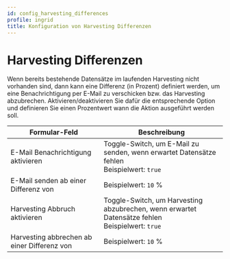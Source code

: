 ```yaml
---
id: config_harvesting_differences
profile: ingrid
title: Konfiguration von Harvesting Differenzen
---
```


# Harvesting Differenzen

Wenn bereits bestehende Datensätze im laufenden Harvesting nicht vorhanden sind, dann kann eine Differenz (in Prozent) definiert werden, um eine Benachrichtigung per E-Mail zu verschicken bzw. das Harvesting abzubrechen. Aktivieren/deaktivieren Sie dafür die entsprechende Option und definieren Sie einen Prozentwert wann die Aktion ausgeführt werden soll.

| Formular-Feld               | Beschreibung                                                      |
|-----------------------------|-------------------------------------------------------------------|
| E-Mail Benachrichtigung aktivieren |  Toggle-Switch, um E-Mail zu senden, wenn erwartet Datensätze fehlen <br>Beispielwert: `true` |
| E-Mail senden ab einer Differenz von | Beispielwert: `10` %                                     |
| Harvesting Abbruch aktivieren | Toggle-Switch, um Harvesting abzubrechen, wenn erwartet Datensätze fehlen <br>Beispielwert: `true` |
| Harvesting abbrechen ab einer Differenz von | Beispielwert: `10` %                              |